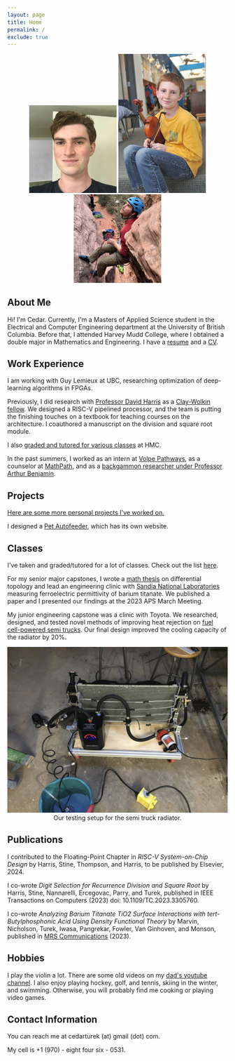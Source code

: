 ```yaml
---
layout: page
title: Home
permalink: /
exclude: true
---
```


<meta name="description"
content="This is the homepage of Cedar Turek.">

<div style="text-align: center">
  <img src = "./assets/img/face.jpg" alt = "face" width = "200" />
  <img src = "./assets/img/violin.jpg" alt = "violin" width = "200" />
  <img src = "./assets/img/hard.jpg" alt="climbing" width="200" />
</div>

## About Me

Hi! I'm Cedar. Currently, I'm a Masters of Applied Science student in the Electrical and Computer Engineering department at the University of British Columbia. Before that, I attended Harvey Mudd College, where I obtained a double major in Mathematics and Engineering. I have a [resume](https://cturek.github.io/home/resume.html) and a [CV](https://cturek.github.io/home/cv.html).

## Work Experience

I am working with Guy Lemieux at UBC, researching optimization of deep-learning algorithms in FPGAs. 

Previously, I did research with [Professor David Harris](http://pages.hmc.edu/harris/) as a [Clay-Wolkin fellow](https://www.hmc.edu/engineering/engineering-fellowships/clay-wolkin-fellowship/). We designed a RISC-V pipelined processor, and the team is putting the finishing touches on a textbook for teaching courses on the architecture. I coauthored a manuscript on the division and square root module.

I also [graded and tutored for various classes](https://cturek.github.io/home/classes.html) at HMC.

In the past summers, I worked as an intern at [Volpe Pathways](https://www.volpe.dot.gov/about-us/careers/student-and-recent-graduate-opportunities), as a counselor at [MathPath](https://www.mathpath.org/), and as a [backgammon researcher under Professor Arthur Benjamin](https://www.hmc.edu/about/2021/01/11/art-benjamin-is-backgammon-champ/).

## Projects

[Here are some more personal projects I've worked on.](https://cturek.github.io/home/projects.html)

I designed a [Pet Autofeeder](https://cturek.github.io/E155-Autofeeder/), which has its own website.

## Classes

I've taken and graded/tutored for a lot of classes. Check out the list [here](https://cturek.github.io/home/classes.html).

For my senior major capstones, I wrote a [math thesis](https://sites.google.com/g.hmc.edu/cturek) on differential topology and lead an engineering clinic with [Sandia National Laboratories](https://www.sandia.gov/) measuring ferroelectric permittivity of barium titanate. We published a paper and I presented our findings at the 2023 APS March Meeting. 

My junior engineering capstone was a clinic with Toyota. We researched, designed, and tested novel methods of improving heat rejection on [fuel cell-powered semi trucks](https://pressroom.toyota.com/the-future-of-zero-emission-trucking-takes-another-leap-forward/). Our final design improved the cooling capacity of the radiator by 20%. 

<div style="text-align: center">
  <img src = "./assets/img/radiator.jpg" alt = "radiate" width = "600" />
</div>
<center>Our testing setup for the semi truck radiator.</center>

## Publications

I contributed to the Floating-Point Chapter in *RISC-V System-on-Chip Design* by Harris, Stine, Thompson, and Harris, to be published by Elsevier, 2024.

I co-wrote *Digit Selection for Recurrence Division and Square Root* by Harris, Stine, Nannarelli, Ercegovac, Parry, and Turek, published in IEEE Transactions on Computers (2023) doi: 10.1109/TC.2023.3305760.

I co-wrote *Analyzing Barium Titanate TiO2 Surface Interactions with tert-Butylphosphonic Acid Using Density Functional Theory* by Marvin, Nicholson, Turek, Iwasa, Pangrekar, Fowler, Van Ginhoven, and Monson, published in [MRS Communications](https://doi.org/10.1557/s43579-023-00425-3) (2023). 

## Hobbies

I play the violin a lot. There are some old videos on my [dad's youtube channel](https://www.youtube.com/@steamboatdad). I also enjoy playing hockey, golf, and tennis, skiing in the winter, and swimming. Otherwise, you will probably find me cooking or playing video games. 

## Contact Information

You can reach me at cedarturek (at) gmail (dot) com. 

My cell is +1 (970) - eight four six - 0531. 
